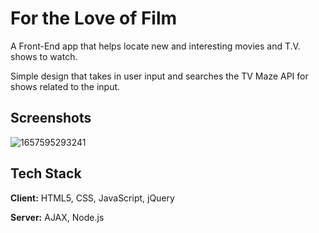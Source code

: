 
# For the Love of Film

A Front-End app that helps locate new and interesting movies and T.V. shows to watch.

Simple design that takes in user input and searches the TV Maze API for shows related to the input.


## Screenshots

![1657595293241](https://user-images.githubusercontent.com/96712943/192338743-fa446254-f482-4b6f-9651-38efa7be5cf1.jpg)


## Tech Stack

**Client:** HTML5, CSS, JavaScript, jQuery

**Server:** AJAX, Node.js

